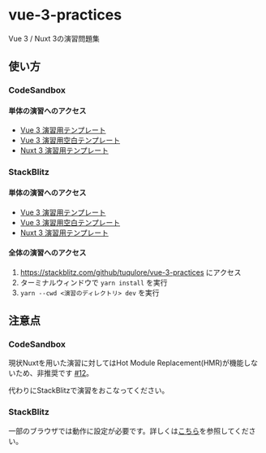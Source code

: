 # vue-3-practices

Vue 3 / Nuxt 3の演習問題集

## 使い方

### CodeSandbox

#### 単体の演習へのアクセス

- [Vue 3 演習用テンプレート](https://codesandbox.io/s/github/tuqulore/vue-3-practices/tree/main/vite-template?file=/src/App.vue)
- [Vue 3 演習用空白テンプレート](https://codesandbox.io/s/github/tuqulore/vue-3-practices/tree/main/vite-blank-template?file=/src/App.vue)
- [Nuxt 3 演習用テンプレート](https://codesandbox.io/s/github/tuqulore/vue-3-practices/tree/main/nuxt-template?file=/app.vue)

### StackBlitz

#### 単体の演習へのアクセス

- [Vue 3 演習用テンプレート](https://stackblitz.com/github/tuqulore/vue-3-practices/tree/main/vite-template?file=src/App.vue&terminal=dev)
- [Vue 3 演習用空白テンプレート](https://stackblitz.com/github/tuqulore/vue-3-practices/tree/main/vite-blank-template?file=src/App.vue&terminal=dev)
- [Nuxt 3 演習用テンプレート](https://stackblitz.com/github/tuqulore/vue-3-practices/tree/main/nuxt-template?file=app.vue&terminal=dev)

#### 全体の演習へのアクセス

1. https://stackblitz.com/github/tuqulore/vue-3-practices にアクセス
2. ターミナルウィンドウで `yarn install` を実行
3. `yarn --cwd <演習のディレクトリ> dev` を実行

## 注意点

### CodeSandbox

現状Nuxtを用いた演習に対してはHot Module Replacement(HMR)が機能しないため、非推奨です [#12](https://github.com/tuqulore/vue-3-practices/issues/12)。

代わりにStackBlitzで演習をおこなってください。

### StackBlitz

一部のブラウザでは動作に設定が必要です。詳しくは[こちら](https://developer.stackblitz.com/docs/platform/browser-support/)を参照してください。
